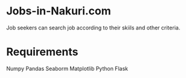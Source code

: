 # Jobs-in-Nakuri.com
Job seekers can search job according to their skiils and other criteria.

# Requirements
Numpy
Pandas
Seaborm
Matplotlib
Python
Flask

